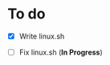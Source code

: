 # To do

- [x] Write linux.sh

- [ ] Fix linux.sh (**In Progress**)

  [^foo bar baz]: I like yo cut g

  
